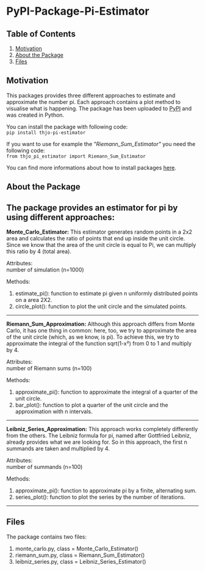 # PyPI-Package-Pi-Estimator

## Table of Contents

1. [Motivation](#motivation)
2. [About the Package](#package)
3. [Files](#files)

## Motivation <a name="motivation"></a>
This packages provides three different approaches to estimate and approximate the number pi. Each approach contains a plot method to visualise what is happening. The package has been uploaded to [PyPI](https://pypi.org/project/thjo-pi-estimator/) and was created in Python.

You can install the package with following code:<br/>
`pip install thjo-pi-estimator`

If you want to use for example the *"Riemann_Sum_Estimator"* you need the 
following code:<br/>
`from thjo_pi_estimator import Riemann_Sum_Estimator`

You can find more informations about how to install packages [here](https://packaging.python.org/tutorials/installing-packages/#use-pip-for-installing).

## About the Package <a name="pachake"></a>

The package provides an estimator for pi by using different approaches:
---
**Monte_Carlo_Estimator:** This estimator generates random points in a 2x2 area and calculates the ratio of points that end up inside the unit circle. Since we know that the area of the unit circle is equal to Pi, we can multiply this ratio by 4 (total area).

Attributes:<br/>
number of simulation (n=1000)

Methods:
1. estimate_pi(): function to estimate pi given n uniformly distributed points on a area 2X2.<br/>
2. circle_plot(): function to plot the unit circle and the simulated points. 

---
**Riemann_Sum_Approximation:** Although this approach differs from Monte Carlo, it has one thing in common: here, too, we try to approximate the area of the unit circle (which, as we know, is pi). To achieve this, we try to approximate the integral of the function sqrt(1-x²) from 0 to 1 and multiply by 4.

Attributes:<br/>
number of Riemann sums (n=100)

Methods:
1. approximate_pi(): function to approximate the integral of a quarter of the unit circle.<br/>
2. bar_plot(): function to plot a quarter of the unit circle and the approximation with n intervals.
---

**Leibniz_Series_Approximation:** This approach works completely differently from the others. The Leibniz formula for pi, named after Gottfried Leibniz, already provides what we are looking for. So in this approach, the first n summands are taken and multiplied by 4.

Attributes:<br/>
number of summands (n=100)

Methods:
1. approximate_pi(): function to approximate pi by a finite, alternating sum.<br/>
2. series_plot(): function to plot the series by the number of iterations.
---

## Files <a name="files"></a>

The package contains two files:
1. monte_carlo.py, class = Monte_Carlo_Estimator()
2. riemann_sum.py, class = Riemann_Sum_Estimator()
3. leibniz_series.py, class = Leibniz_Series_Estimator()
